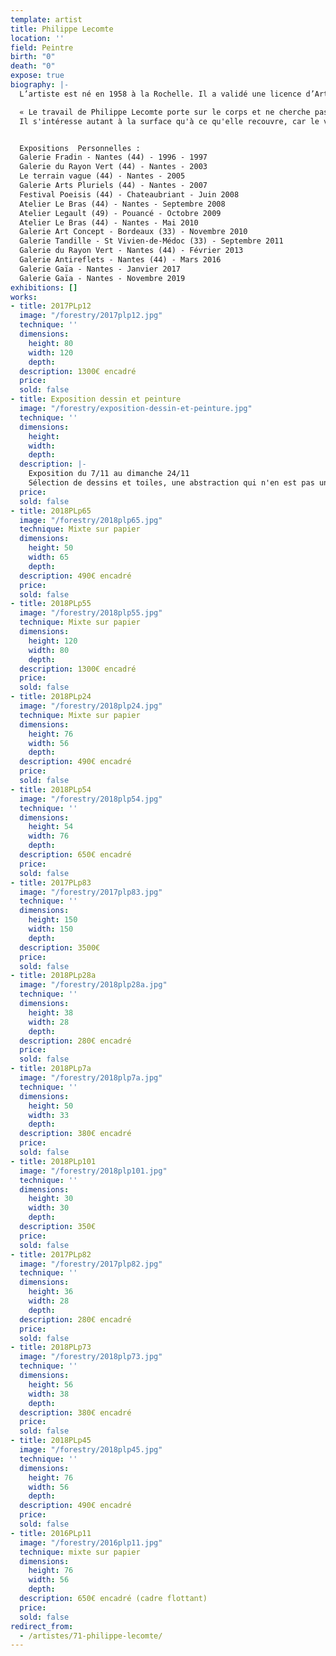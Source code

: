 ```yaml
---
template: artist
title: Philippe Lecomte
location: ''
field: Peintre
birth: "0"
death: "0"
expose: true
biography: |-
  L’artiste est né en 1958 à la Rochelle. Il a validé une licence d’Arts Plastiques en 1979, et s’installe en tant que graphiste indépendant en 1982. Lecompte est inscrit à la Maison des Artistes depuis 1985.

  « Le travail de Philippe Lecomte porte sur le corps et ne cherche pas seulement à prendre en compte sa représentation.
  Il s'intéresse autant à la surface qu'à ce qu'elle recouvre, car le visible ne lui semble pas être le sujet de la peinture. Si cela était le cas, il suffirait d'ouvrir les yeux.Chacun sait que la réalité descriptible n'est qu'une part de la réalité.La peinture ne peut être illustrative, elle ne montre pas : elle découvre. » Amélie Maison d’Art


  Expositions  Personnelles :
  Galerie Fradin - Nantes (44) - 1996 - 1997
  Galerie du Rayon Vert (44) - Nantes - 2003
  Le terrain vague (44) - Nantes - 2005
  Galerie Arts Pluriels (44) - Nantes - 2007
  Festival Poeisis (44) - Chateaubriant - Juin 2008
  Atelier Le Bras (44) - Nantes - Septembre 2008
  Atelier Legault (49) - Pouancé - Octobre 2009
  Atelier Le Bras (44) - Nantes - Mai 2010
  Galerie Art Concept - Bordeaux (33) - Novembre 2010
  Galerie Tandille - St Vivien-de-Médoc (33) - Septembre 2011
  Galerie du Rayon Vert - Nantes (44) - Février 2013
  Galerie Antireflets - Nantes (44) - Mars 2016
  Galerie Gaïa - Nantes - Janvier 2017
  Galerie Gaïa - Nantes - Novembre 2019
exhibitions: []
works:
- title: 2017PLp12
  image: "/forestry/2017plp12.jpg"
  technique: ''
  dimensions:
    height: 80
    width: 120
    depth: 
  description: 1300€ encadré
  price: 
  sold: false
- title: Exposition dessin et peinture
  image: "/forestry/exposition-dessin-et-peinture.jpg"
  technique: ''
  dimensions:
    height: 
    width: 
    depth: 
  description: |-
    Exposition du 7/11 au dimanche 24/11
    Sélection de dessins et toiles, une abstraction qui n'en est pas une, la seule condition pour le savoir est de prendre son temps devant chacune et de se laisser faire et faire confiance à son instinct. La couleur fera le reste.
  price: 
  sold: false
- title: 2018PLp65
  image: "/forestry/2018plp65.jpg"
  technique: Mixte sur papier
  dimensions:
    height: 50
    width: 65
    depth: 
  description: 490€ encadré
  price: 
  sold: false
- title: 2018PLp55
  image: "/forestry/2018plp55.jpg"
  technique: Mixte sur papier
  dimensions:
    height: 120
    width: 80
    depth: 
  description: 1300€ encadré
  price: 
  sold: false
- title: 2018PLp24
  image: "/forestry/2018plp24.jpg"
  technique: Mixte sur papier
  dimensions:
    height: 76
    width: 56
    depth: 
  description: 490€ encadré
  price: 
  sold: false
- title: 2018PLp54
  image: "/forestry/2018plp54.jpg"
  technique: ''
  dimensions:
    height: 54
    width: 76
    depth: 
  description: 650€ encadré
  price: 
  sold: false
- title: 2017PLp83
  image: "/forestry/2017plp83.jpg"
  technique: ''
  dimensions:
    height: 150
    width: 150
    depth: 
  description: 3500€
  price: 
  sold: false
- title: 2018PLp28a
  image: "/forestry/2018plp28a.jpg"
  technique: ''
  dimensions:
    height: 38
    width: 28
    depth: 
  description: 280€ encadré
  price: 
  sold: false
- title: 2018PLp7a
  image: "/forestry/2018plp7a.jpg"
  technique: ''
  dimensions:
    height: 50
    width: 33
    depth: 
  description: 380€ encadré
  price: 
  sold: false
- title: 2018PLp101
  image: "/forestry/2018plp101.jpg"
  technique: ''
  dimensions:
    height: 30
    width: 30
    depth: 
  description: 350€
  price: 
  sold: false
- title: 2017PLp82
  image: "/forestry/2017plp82.jpg"
  technique: ''
  dimensions:
    height: 36
    width: 28
    depth: 
  description: 280€ encadré
  price: 
  sold: false
- title: 2018PLp73
  image: "/forestry/2018plp73.jpg"
  technique: ''
  dimensions:
    height: 56
    width: 38
    depth: 
  description: 380€ encadré
  price: 
  sold: false
- title: 2018PLp45
  image: "/forestry/2018plp45.jpg"
  technique: ''
  dimensions:
    height: 76
    width: 56
    depth: 
  description: 490€ encadré
  price: 
  sold: false
- title: 2016PLp11
  image: "/forestry/2016plp11.jpg"
  technique: mixte sur papier
  dimensions:
    height: 76
    width: 56
    depth: 
  description: 650€ encadré (cadre flottant)
  price: 
  sold: false
redirect_from:
  - /artistes/71-philippe-lecomte/
---
```


